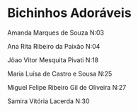 # Bichinhos Adoráveis
Amanda Marques de Souza      N:03

Ana Rita Ribeiro da Paixão        N:04  

Jõao Vitor Mesquita Pivati   N:18

Maria Luísa de Castro e Sousa      N:25

Miguel Felipe Ribeiro Gil de Oliveira       N:27

Samira Vitória Lacerda           N:30
